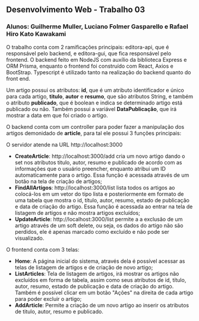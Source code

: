 ## Desenvolvimento Web - Trabalho 03

### **Alunos**: Guilherme Muller, Luciano Folmer Gasparello e Rafael Hiro Kato Kawakami

O trabalho conta com 2 ramificações principais: editora-api, que é responsável pelo backend, e editora-gui, que fica responsável pelo frontend. O backend feito em NodeJS com auxílio da biblioteca Express e ORM Prisma, enquanto o frontend foi construído com React, Axios e BootStrap. Typescript é utilizado tanto na realização do backend quanto do front end.

Um artigo possui os atributos: **id**, que é um atributo identificador e único para cada artigo, **titulo**, **autor** e **resumo**, que são atributos String, e também o atributo **publicado**, que é boolean e indica se determinado artigo está publicado ou não. Também possui a variável **DataPublicação**, que irá mostrar a data em que foi criado o artigo.

O backend conta com um controller para poder fazer a manipulação dos artigos demonidado de **article**, para tal ele possui 3 funções principais:

O servidor atende na URL http://localhost:3000

- **CreateArticle**: http://localhost:3000/add cria um novo artigo dando o set nos atributos titulo, autor, resumo e publicado de acordo com as informações que o usuário preencher, enquanto atribui um ID automaticamente para o artigo. Essa função é acessada através de um botão na tela de criação de artigos;
- **FindAllArtigos**: http://localhost:3000/list lista todos os artigos ao colocá-los em um vetor do tipo lista e posteriormente em formato de uma tabela que mostra o id, título, autor, resumo, estado de publicação e data de criação do artigo. Essa função é acessada ao entrar na tela de listagem de artigos e não mostra artigos excluídos;
- **UpdateArticle**: http://localhost:3000/list permite a a exclusão de um artigo através de um soft delete, ou seja, os dados do artigo não são perdidos, ele é apenas marcado como excluído e não pode ser visualizado.

O frontend conta com 3 telas:

- **Home**: A página inicial do sistema, através dela é possível acessar as telas de listagem de artigos e de criação de novo artigo;
- **ListArticles**: Tela de listagem de artigos, irá mostrar os artigos não excluídos em forma de tabela, assim como seus atributos de id, título, autor, resumo, estado de publicação e data de criação do artigo. Também é possível clicar em um botão "Ações" na direita de cada artigo para poder excluir o artigo;
- **AddArticle**: Permite a criação de um novo artigo ao inserir os atributos de titulo, autor, resumo e publicado.




